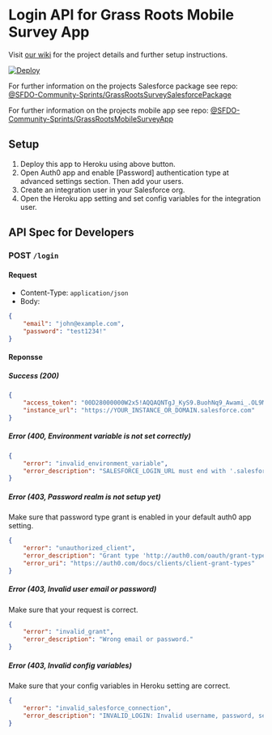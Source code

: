 # Login API for Grass Roots Mobile Survey App
Visit [our wiki](https://github.com/SFDO-Community-Sprints/GrassRootsMobileSurveyApp/wiki) for the project details and further setup instructions.

[![Deploy](https://www.herokucdn.com/deploy/button.svg)](https://heroku.com/deploy)

For further information on the projects Salesforce package see repo: [@SFDO-Community-Sprints/GrassRootsSurveySalesforcePackage](https://github.com/SFDO-Community-Sprints/GrassRootsSurveySalesforcePackage)

For further information on the projects mobile app see repo: [@SFDO-Community-Sprints/GrassRootsMobileSurveyApp
](https://github.com/SFDO-Community-Sprints/GrassRootsMobileSurveyApp)

## Setup
1. Deploy this app to Heroku using above button.
2. Open Auth0 app and enable [Password] authentication type at advanced settings section. Then add your users.
3. Create an integration user in your Salesforce org.
4. Open the Heroku app setting and set config variables for the integration user.

## API Spec for Developers
### POST `/login`
#### Request
* Content-Type: `application/json`
* Body:
```json
{
    "email": "john@example.com",
    "password": "test1234!"
}
```

#### Reponsse
##### Success (200)
```json
{
    "access_token": "00D28000000W2x5!AQQAQNTgJ_KyS9.BuohNq9_Awami_.OL9MiZe24bTt75Un56KChhd7lfJ2J.R_XdgP2cvx_clufew6i9acH8FKG9wacaDdgj",
    "instance_url": "https://YOUR_INSTANCE_OR_DOMAIN.salesforce.com"
}
```

##### Error (400, Environment variable is not set correctly)
```json
{
    "error": "invalid_environment_variable",
    "error_description": "SALESFORCE_LOGIN_URL must end with '.salesforce.com'. Contact your administrator to see Heroku setting."
}
```

##### Error (403, Password realm is not setup yet)
Make sure that password type grant is enabled in your default auth0 app setting.
```json
{
    "error": "unauthorized_client",
    "error_description": "Grant type 'http://auth0.com/oauth/grant-type/password-realm' not allowed for the client.",
    "error_uri": "https://auth0.com/docs/clients/client-grant-types"
}
```

##### Error (403, Invalid user email or password)
Make sure that your request is correct.
```json
{
    "error": "invalid_grant",
    "error_description": "Wrong email or password."
}
```

##### Error (403, Invalid config variables)
Make sure that your config variables in Heroku setting are correct.
```json
{
    "error": "invalid_salesforce_connection",
    "error_description": "INVALID_LOGIN: Invalid username, password, security token; or user locked out."
}
```
